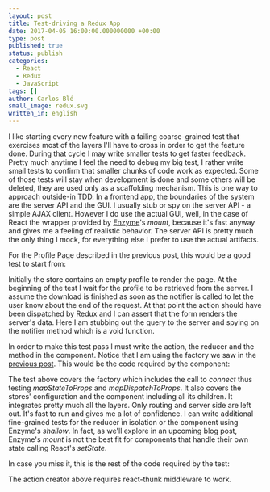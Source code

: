 ```yaml
---
layout: post
title: Test-driving a Redux App
date: 2017-04-05 16:00:00.000000000 +00:00
type: post
published: true
status: publish
categories:
  - React
  - Redux
  - JavaScript
tags: []
author: Carlos Blé
small_image: redux.svg
written_in: english
---
```


I like starting every new feature with a failing coarse-grained test that exercises most
of the layers I'll have to cross in order to get the feature done. During that cycle
I may write smaller tests to get faster feedback. Pretty much anytime I feel the need
to debug my big test, I rather write small tests to confirm that smaller chunks of 
code work as expected. Some of those tests will stay when
development is done and some others will be deleted, they are used only as a scaffolding
mechanism. This is one way to approach outside-in TDD. 
In a frontend app, the boundaries of the system are the server API and the
GUI. I usually stub or spy on the server API - a simple AJAX client. However I do use
the actual GUI, well, in the case of React the wrapper provided by
 [Enzyme](https://github.com/airbnb/enzyme)'s _mount_, because it's fast anyway and 
gives me a feeling of realistic behavior. The server API is pretty much the only thing
I mock, for everything else I prefer to use the actual artifacts.

For the Profile Page described in the 
previous post, this would be a good test to start from:

<script src="https://gist.github.com/carlosble/6e9246e00b2a8eaaafb89b1a0bb123e8.js"></script>

Initially the store contains an empty profile to render the page. At the beginning of 
the test I wait for the profile to be retrieved from the server. I assume 
the download is finished as soon as the notifier is called to let the user know about
 the end of the request. At that
point the action should have been dispatched by Redux and I can assert that the form 
renders the server's data. Here I am stubbing out the query to the server and spying
on the notifier method which is a void function.
 
In order to make this test pass I must write the action, the reducer and the method in
the component. Notice that I am using the factory we saw in the [previous post](/2017/04/dependency-injection-react-redux). This 
would be the code required by the component:

<script src="https://gist.github.com/carlosble/1cdb307a7ba53e4689329ed3241edc10.js"></script>

The test above covers the factory which includes the call to _connect_ thus testing
 _mapStateToProps_ and _mapDispatchToProps_. It also covers the stores' 
 configuration and the component including all its children. It integrates pretty much
 all the layers. Only routing and server side are left out. It's fast to run and gives 
 me a lot of confidence. I can write additional fine-grained tests for the reducer in
 isolation or the component using Enzyme's _shallow_. In fact, as we'll explore in an
 upcoming blog post, Enzyme's _mount_ is not the best fit for components that handle
 their own state calling React's _setState_.
 
 In case you miss it, this is the rest of the code required by the test:
 
 <script src="https://gist.github.com/carlosble/1f78f0ef6e198c637a91e9ace3ebb2d2.js"></script>
 
 The action creator above requires react-thunk middleware to work.
 
 <script src="https://gist.github.com/carlosble/3e54676e002623b4d8fb80b083e6d1f5.js"></script>
 